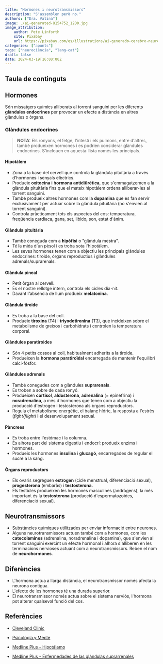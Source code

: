 ```yaml
---
title: "Hormones i neurotransmissors"
description: "S'assemblen però no."
authors: ["Dra. Valina"]
image: ./ai-generated-8154752_1280.jpg
image_attribution:
    author: Pete Linforth
    site: Pixabay
    url: https://pixabay.com/es/illustrations/ai-generado-cerebro-neuronas-8154752/
categories: ["apunts"]
tags: ["neurociència", "lang-cat"]
draft: false
date: 2024-03-19T16:00:00Z
---
```


## Taula de continguts

## Hormones
Són missatgers químics alliberats al torrent sanguini per les diferents **glàndules endocrines** per provocar un efecte a distància en altres glàndules o òrgans.

### Glàndules endocrines

> **NOTA:** Els ronyons, el fetge, l'intestí i els pulmons, entre d'altres, també produeixen hormones i es podrien considerar glàndules endocrines. S'inclouen en aquesta llista només les principals.

#### Hipotàlem
- Zona a la base del cervell que controla la glàndula pituitària a través d'hormones i senyals elèctrics.
- Produeix **oxitocina** i **hormona antidiürètica**, que s'emmagatzemen a la glàndula pituitària fins que el mateix hipotàlem ordena alliberar-les al torrent sanguini.
- També produeix altres hormones com la **dopamina** que es fan servir exclusivament per actuar sobre la glàndula pituitària (no s'envien al torrent sanguini).
- Controla pràcticament tots els aspectes del cos: temperatura, freqüència cardíaca, gana, set, libido, son, estat d'ànim.
#### Glàndula pituitària
- També coneguda com a **hipòfisi** o "glàndula mestra".
- Té la mida d'un pèsol i es troba sota l'hipotàlem.
- Les seves hormones tenen com a objectiu les principals glàndules endocrines: tiroide, òrgans reproductius i glàndules adrenals/suprarenals.
#### Glàndula pineal
- Petit òrgan al cervell.
- És el nostre rellotge intern, controla els cicles dia-nit.
- Davant l'absència de llum produeix **melatonina**.
#### Glàndula tiroide
- Es troba a la base del coll.
- Produeix **tiroxina** (T4) i **triyodotironina** (T3), que incideixen sobre el metabolisme de greixos i carbohidrats i controlen la temperatura corporal.
#### Glàndules paratiroides
- Són 4 petits cossos al coll, habitualment adherits a la tiroide.
- Produeixen la **hormona paratiroïdal** encarregada de mantenir l'equilibri calci-fòsfor.
#### Glàndules adrenals
- També conegudes com a glàndules **suprarenals**.
- Es troben a sobre de cada ronyó.
- Produeixen **cortisol**, **aldosterona**, **adrenalina** (= epinefrina) i **noradrenalina**, a més d'hormones que tenen com a objectiu la producció d'estrogen i testosterona als òrgans reproductors.
- Regula el metabolisme energètic, el balanç hídric, la resposta a l'estrès (*fight/flight*) i el desenvolupament sexual.
#### Pàncrees
- Es troba entre l'estómac i la columna.
- És alhora part del sistema digestiu i endocrí: produeix enzims i hormones.
- Produeix les hormones **insulina** i **glucagó**, encarregades de regular el sucre a la sang.
#### Òrgans reproductors
- Els ovaris segreguen **estrogen** (cicle menstrual, diferenciació sexual), **progesterona** (embaràs) i **testosterona**.
- Els testicles produeixen les hormones masculines (andrògens), la més important és la **testosterona** (producció d'espermatozoides, diferenciació sexual).


## Neurotransmissors
- Substàncies químiques utilitzades per enviar informació entre neurones.
- Alguns neurotransmissors actuen també com a hormones, com les **catecolamines** (adrenalina, noradrenalina i dopamina), que s'envien al torrent sanguini exercint un efecte hormonal i alhora s'alliberen en les terminacions nervioses actuant com a neurotransmissors. Reben el nom de **neurohormones**.


## Diferències
- L'hormona actua a llarga distància, el neurotransmissor només afecta la neurona contigua.
- L'efecte de les hormones té una durada superior.
- El neurotransmissor només actua sobre el sistema nerviós, l'hormona pot alterar qualsevol funció del cos.


## Referències

- [Cleveland Clinic](https://my.clevelandclinic.org/health/articles/22464-hormones)

- [Psicología y Mente](https://psicologiaymente.com/neurociencias/diferencias-entre-hormona-neurotransmisor)

- [Medline Plus - Hipotálamo](https://medlineplus.gov/spanish/ency/article/002380.htm)

- [Medline Plus - Enfermedades de las glándulas suprarrenales ](https://medlineplus.gov/spanish/adrenalglanddisorders.html)
